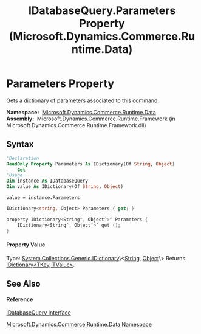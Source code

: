 ﻿---
title: IDatabaseQuery.Parameters Property  (Microsoft.Dynamics.Commerce.Runtime.Data)
TOCTitle: Parameters Property
ms:assetid: P:Microsoft.Dynamics.Commerce.Runtime.Data.IDatabaseQuery.Parameters
ms:mtpsurl: https://technet.microsoft.com/en-us/library/microsoft.dynamics.commerce.runtime.data.idatabasequery.parameters(v=AX.60)
ms:contentKeyID: 65322785
ms.date: 05/18/2015
mtps_version: v=AX.60
f1_keywords:
- Microsoft.Dynamics.Commerce.Runtime.Data.IDatabaseQuery.Parameters
dev_langs:
- CSharp
- C++
- VB
---

# Parameters Property

Gets a dictionary of parameters associated to this command.

**Namespace:**  [Microsoft.Dynamics.Commerce.Runtime.Data](microsoft-dynamics-commerce-runtime-data-namespace.md)  
**Assembly:**  Microsoft.Dynamics.Commerce.Runtime.Framework (in Microsoft.Dynamics.Commerce.Runtime.Framework.dll)

## Syntax

``` vb
'Declaration
ReadOnly Property Parameters As IDictionary(Of String, Object)
    Get
'Usage
Dim instance As IDatabaseQuery
Dim value As IDictionary(Of String, Object)

value = instance.Parameters
```

``` csharp
IDictionary<string, Object> Parameters { get; }
```

``` c++
property IDictionary<String^, Object^>^ Parameters {
    IDictionary<String^, Object^>^ get ();
}
```

#### Property Value

Type: [System.Collections.Generic.IDictionary](https://technet.microsoft.com/en-us/library/s4ys34ea\(v=ax.60\))\<[String](https://technet.microsoft.com/en-us/library/s1wwdcbf\(v=ax.60\)), [Object](https://technet.microsoft.com/en-us/library/e5kfa45b\(v=ax.60\))\>  
Returns [IDictionary\<TKey, TValue\>](https://technet.microsoft.com/en-us/library/s4ys34ea\(v=ax.60\)).  

## See Also

#### Reference

[IDatabaseQuery Interface](idatabasequery-interface-microsoft-dynamics-commerce-runtime-data.md)

[Microsoft.Dynamics.Commerce.Runtime.Data Namespace](microsoft-dynamics-commerce-runtime-data-namespace.md)

